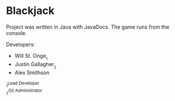 # Blackjack

Project was written in Java with JavaDocs. The game runs from the console.

Developers:
- Will St. Onge<sub><sub>1</sub></sub>
- Justin Gallagher<sub><sub>2</sub></sub>
- Alex Smithson

<sub><sub>1</sub></sub><small>Lead Developer</small><br>
<sub><sub>2</sub></sub><small>Git Administrator</small>
